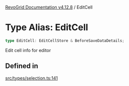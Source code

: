 [RevoGrid Documentation v4.12.8](README.md) / EditCell

# Type Alias: EditCell

```ts
type EditCell: EditCellStore & BeforeSaveDataDetails;
```

Edit cell info for editor

## Defined in

[src/types/selection.ts:141](https://github.com/revolist/revogrid/blob/c3ca1940d3bbc95c0549378ff25b8d267352be31/src/types/selection.ts#L141)
